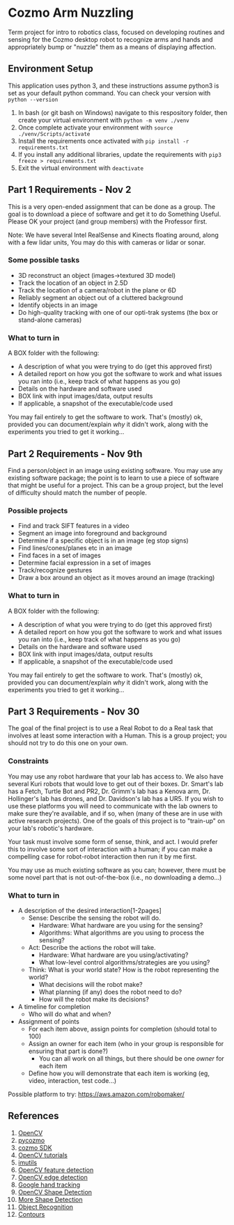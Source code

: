 # Cozmo Arm Nuzzling
Term project for intro to robotics class, focused on developing routines and sensing for the Cozmo desktop robot to recognize arms and hands and appropriately bump or "nuzzle" them as a means of displaying affection.

## Environment Setup
This application uses python 3, and these instructions assume python3 is set as your default python command. You can check your version with ```python --version```

1. In bash (or git bash on Windows) navigate to this respository folder, then create your virtual environment with ```python -m venv ./venv```
2. Once complete activate your environment with ```source ./venv/Scripts/activate```
3. Install the requirements once activated with ```pip install -r requirements.txt```
4. If you install any additional libraries, update the requirements with ```pip3 freeze > requirements.txt```
5. Exit the virtual environment with ```deactivate```

## Part 1 Requirements - Nov 2
This is a very open-ended assignment that can be done as a group. The goal is to download a piece of software and get it to do Something Useful. Please OK your project (and group members) with the Professor first.

Note: We have several Intel RealSense and Kinects floating around, along with a few lidar units, You may do this with cameras or lidar or sonar.

### Some possible tasks
- 3D reconstruct an object (images->textured 3D model)
- Track the location of an object in 2.5D
- Track the location of a camera/robot in the plane or 6D
- Reliably segment an object out of a cluttered background
- Identify objects in an image
- Do high-quality tracking with one of our opti-trak systems (the box or stand-alone cameras)
 
### What to turn in
A BOX folder with the following:
- A description of what you were trying to do (get this approved first)
-  A detailed report on how you got the software to work and what issues you ran into (i.e., keep track of what happens as you go)
-  Details on the hardware and software used
-  BOX link with input images/data, output results
- If applicable, a snapshot of the executable/code used

You may fail entirely to get the software to work. That's (mostly) ok, provided you can document/explain *why* it didn't work, along with the experiments you tried to get it working...

## Part 2 Requirements - Nov 9th
Find a person/object in an image using existing software. You may use any existing software package; the point is to learn to use a piece of software that might be useful for a project. This can be a group project, but the level of difficulty should match the number of people.

### Possible projects
- Find and track SIFT features in a video
- Segment an image into foreground and background 
- Determine if a specific object is in an image (eg stop signs)
- Find lines/cones/planes etc in an image
- Find faces in a set of images
- Determine facial expression in a set of images 
- Track/recognize gestures
- Draw a box around an object as it moves around an image (tracking)

### What to turn in
A BOX folder with the following:
- A description of what you were trying to do (get this approved first)
- A detailed report on how you got the software to work and what issues you ran into (i.e., keep track of what happens as you go)
- Details on the hardware and software used
- BOX link with input images/data, output results
- If applicable, a snapshot of the executable/code used

You may fail entirely to get the software to work. That's (mostly) ok, provided you can document/explain *why* it didn't work, along with the experiments you tried to get it working...

## Part 3 Requirements - Nov 30
The goal of the final project is to use a Real Robot to do a Real task that involves at least some interaction with a Human. This is a group project; you should not try to do this one on your own.

### Constraints
You may use any robot hardware that your lab has access to. We also have several Kuri robots that would love to get out of their boxes. Dr. Smart's lab has a Fetch, Turtle Bot and PR2, Dr. Grimm's lab has a Kenova arm, Dr. Hollinger's lab has drones, and Dr. Davidson's lab has a UR5. If you wish to use these platforms you will need to communicate with the lab owners to make sure they're available, and if so, when (many of these are in use with active research projects). One of the goals of this project is to "train-up" on your lab's robotic's hardware.

Your task must involve some form of sense, think, and act. I would prefer this to involve some sort of interaction with a human; if you can make a compelling case for robot-robot interaction then run it by me first.

You may use as much existing software as you can; however, there must be some novel part that is not out-of-the-box (i.e., no downloading a demo...) 

### What to turn in
- A description of the desired interaction[1-2pages]
  - Sense: Describe the sensing the robot will do.
    - Hardware: What hardware are you using for the sensing?
    - Algorithms: What algorithms are you using to process the sensing?
  - Act: Describe the actions the robot will take.
    - Hardware: What hardware are you using/activating?
    - What low-level control algorithms/strategies are you using?
  - Think: What is your world state? How is the robot representing the world?
    - What decisions will the robot make?
    - What planning (if any) does the robot need to do?
    - How will the robot make its decisions?
- A timeline for completion
  - Who will do what and when?
- Assignment of points
  - For each item above, assign points for completion (should total to 100)
  - Assign an owner for each item (who in your group is responsible for ensuring that part is done?)
    - You can all work on all things, but there should be one *owner* for each item
  - Define how you will demonstrate that each item is working (eg, video, interaction, test code...)

Possible platform to try: https://aws.amazon.com/robomaker/


## References
1. [OpenCV](https://opencv.org/)
2. [pycozmo](https://github.com/zayfod/pycozmo/)
3. [cozmo SDK](http://cozmosdk.anki.com/docs/index.html)
4. [OpenCV tutorials](https://opencv-python-tutroals.readthedocs.io/en/latest/py_tutorials/py_tutorials.html)
5. [imutils](https://github.com/jrosebr1/imutils)
6. [OpenCV feature detection](https://docs.opencv.org/3.4/d7/d66/tutorial_feature_detection.html)
7. [OpenCV edge detection](https://docs.opencv.org/master/da/d22/tutorial_py_canny.html)
8. [Google hand tracking](https://ai.googleblog.com/2019/08/on-device-real-time-hand-tracking-with.html)
9. [OpenCV Shape Detection](https://www.pyimagesearch.com/2016/02/08/opencv-shape-detection/)
10. [More Shape Detection](https://hub.packtpub.com/opencv-detecting-edges-lines-shapes/)
11. [Object Recognition](https://towardsdatascience.com/extracting-circles-and-long-edges-from-images-using-opencv-and-python-236218f0fee4)
12. [Contours](https://towardsdatascience.com/edges-and-contours-basics-with-opencv-66d3263fd6d1)